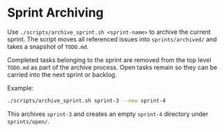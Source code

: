 # Sprint Archiving

Use `./scripts/archive_sprint.sh <sprint-name>` to archive the current sprint.
The script moves all referenced issues into `sprints/archived/` and takes a
snapshot of `TODO.md`.

Completed tasks belonging to the sprint are removed from the top level `TODO.md`
as part of the archive process. Open tasks remain so they can be carried into the
next sprint or backlog.

Example:

```bash
./scripts/archive_sprint.sh sprint-3 --new sprint-4
```

This archives `sprint-3` and creates an empty `sprint-4` directory under
`sprints/open/`.
